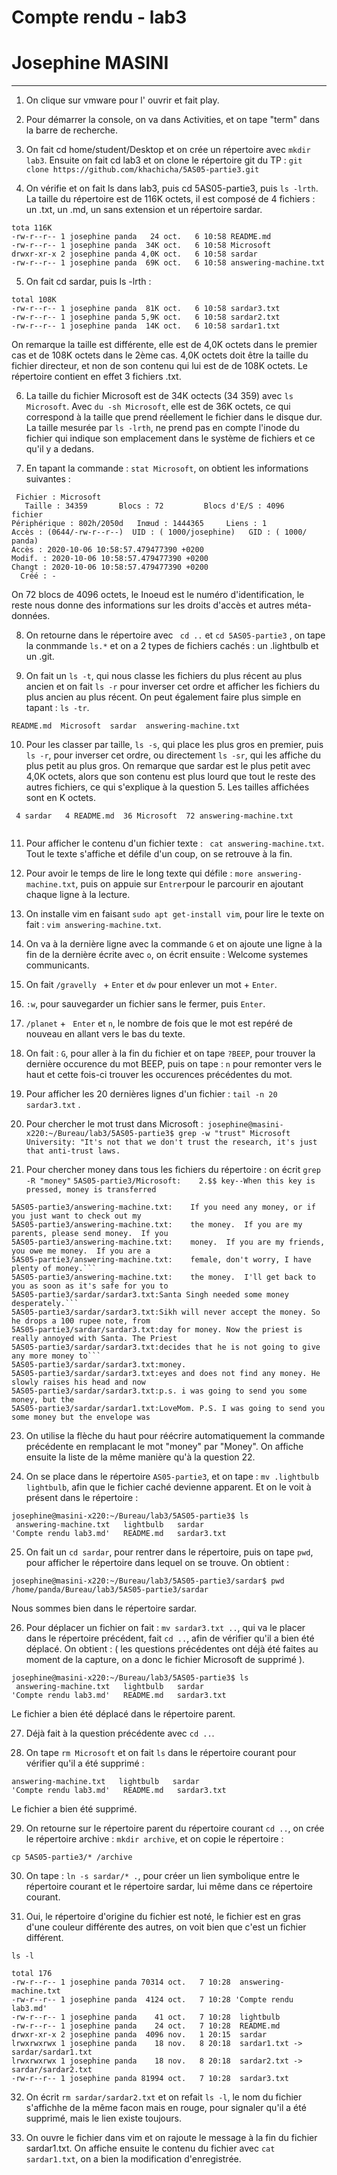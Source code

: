 # Compte rendu - lab3
# Josephine MASINI

--------------------

1. On clique sur vmware pour l' ouvrir et fait play.

2. Pour démarrer la console, on va dans Activities, et on tape "term" dans la barre de recherche.

3. On fait cd home/student/Desktop et on crée un répertoire avec ```mkdir lab3```. Ensuite on fait cd lab3 et on clone le répertoire git du TP :
```git clone https://github.com/khachicha/5AS05-partie3.git```

4. On vérifie et on fait ls dans lab3, puis cd 5AS05-partie3, puis ```ls -lrth```. La taille du répertoire est de 116K octets, il est composé de 4 fichiers : un .txt, un .md, un sans extension et un répertoire sardar.

```
tota 116K
-rw-r--r-- 1 josephine panda   24 oct.   6 10:58 README.md
-rw-r--r-- 1 josephine panda  34K oct.   6 10:58 Microsoft
drwxr-xr-x 2 josephine panda 4,0K oct.   6 10:58 sardar
-rw-r--r-- 1 josephine panda  69K oct.   6 10:58 answering-machine.txt

``` 
5. On fait cd sardar, puis ls -lrth :

```
total 108K
-rw-r--r-- 1 josephine panda  81K oct.   6 10:58 sardar3.txt
-rw-r--r-- 1 josephine panda 5,9K oct.   6 10:58 sardar2.txt
-rw-r--r-- 1 josephine panda  14K oct.   6 10:58 sardar1.txt

```
On remarque la taille est différente, elle est de 4,0K octets dans le premier cas et de 108K octets dans le 2ème cas. 4,0K octets doit être la taille du fichier directeur, et non de son contenu qui lui est de de 108K octets. Le répertoire contient en effet 3 fichiers .txt.

6. La taille du fichier Microsoft est de 34K octects (34 359) avec ```ls Microsoft```. Avec ```du -sh Microsoft```, elle est de 36K octets, ce qui correspond à la taille que prend réellement le fichier dans le disque dur. La taille mesurée par ```ls -lrth```, ne prend pas en compte l'inode du fichier qui indique son emplacement dans le système de fichiers et ce qu'il y a dedans.

7. En tapant la commande : ```stat Microsoft```, on obtient les informations suivantes :

```
 Fichier : Microsoft
   Taille : 34359     	Blocs : 72         Blocs d'E/S : 4096   fichier
Périphérique : 802h/2050d	Inœud : 1444365     Liens : 1
Accès : (0644/-rw-r--r--)  UID : ( 1000/josephine)   GID : ( 1000/   panda)
Accès : 2020-10-06 10:58:57.479477390 +0200
Modif. : 2020-10-06 10:58:57.479477390 +0200
Changt : 2020-10-06 10:58:57.479477390 +0200
  Créé : -

```
On 72 blocs de 4096 octets, le Inoeud est le numéro d'identification, le reste nous donne des informations sur les droits d'accès et autres méta-données.

8. On retourne dans le répertoire avec ``` cd ..``` et ```cd 5AS05-partie3``` , on tape la conmmande ```ls.*``` et on a 2 types de fichiers cachés : un .lightbulb et un .git.

9. On fait un ```ls -t```, qui nous classe les fichiers du plus récent au plus ancien et on fait ```ls -r``` pour inverser cet ordre et afficher les fichiers du plus ancien au plus récent. On peut également faire plus simple en tapant : ``` ls -tr ```.

```
README.md  Microsoft  sardar  answering-machine.txt

```

10. Pour les classer par taille, ```ls -s```, qui place les plus gros en premier, puis ```ls -r```, pour inverser cet ordre, ou directement ```ls -sr```, qui les affiche du plus petit au plus gros.
On remarque que sardar est le plus petit avec 4,0K octets, alors que son contenu est plus lourd que tout le reste des autres fichiers, ce qui s'explique à la question 5. Les tailles affichées sont en K octets.

```
 4 sardar   4 README.md  36 Microsoft  72 answering-machine.txt
 
 ```
 11. Pour afficher le contenu d'un fichier texte : ``` cat answering-machine.txt```. Tout le texte s'affiche et défile d'un coup, on se retrouve à la fin.
 
 12. Pour avoir le temps de lire le long texte qui défile : ```more answering-machine.txt```, puis on appuie sur ```Entrer```pour le parcourir en ajoutant chaque ligne à la lecture.
 
 13. On installe vim en faisant ```sudo apt get-install vim```, pour lire le texte on fait : ```vim answering-machine.txt```.
 
 14. On va à la dernière ligne avec la commande ```G``` et on ajoute une ligne à la fin de la dernière écrite avec ```o```, on écrit ensuite : Welcome systemes communicants.
 
 15. On fait ```/gravelly ``` + ```Enter``` et ```dw``` pour enlever un mot + ```Enter```.
 
 16. ```:w```, pour sauvegarder un fichier sans le fermer, puis ```Enter```.
 
 17. ```/planet``` + ``` Enter``` et ```n```, le nombre de fois que le mot est repéré de nouveau en allant vers le bas du texte.
 
 19. On fait : ```G```, pour aller à la fin du fichier et on tape ```?BEEP```, pour trouver la dernière occurence du mot BEEP, puis on tape : ```n``` pour remonter vers le haut et cette fois-ci trouver les occurences précédentes du mot.
 
 20. Pour afficher les 20 dernières lignes d'un fichier : ``` tail -n 20 sardar3.txt ``` .
  
 21. Pour chercher le mot trust dans Microsoft :``` josephine@masini-x220:~/Bureau/lab3/5AS05-partie3$ grep -w "trust" Microsoft```
 ```University: "It's not that we don't trust the research, it's just that anti-trust laws.```

22. Pour chercher money dans tous les fichiers du répertoire : on écrit ```grep -R "money"```  ```5AS05-partie3/Microsoft:    2.$$ key--When this key is pressed, money is transferred```
```
5AS05-partie3/answering-machine.txt:	If you need any money, or if you just want to check out my
5AS05-partie3/answering-machine.txt:	the money.  If you are my parents, please send money.  If you
5AS05-partie3/answering-machine.txt:	money.  If you are my friends, you owe me money.  If you are a
5AS05-partie3/answering-machine.txt:	female, don't worry, I have plenty of money.```
5AS05-partie3/answering-machine.txt:	the money.  I'll get back to you as soon as it's safe for you to
5AS05-partie3/sardar/sardar3.txt:Santa Singh needed some money desperately.```
5AS05-partie3/sardar/sardar3.txt:Sikh will never accept the money. So he drops a 100 rupee note, from
5AS05-partie3/sardar/sardar3.txt:day for money. Now the priest is really annoyed with Santa. The Priest
5AS05-partie3/sardar/sardar3.txt:decides that he is not going to give any more money to```
5AS05-partie3/sardar/sardar3.txt:money.
5AS05-partie3/sardar/sardar3.txt:eyes and does not find any money. He slowly raises his head and now
5AS05-partie3/sardar/sardar3.txt:p.s. i was going to send you some money, but the
5AS05-partie3/sardar/sardar1.txt:LoveMom. P.S. I was going to send you some money but the envelope was
```

23. On utilise la flèche du haut pour réécrire automatiquement la commande précédente en remplacant le mot "money" par "Money". On affiche ensuite la liste de la même manière qu'à la question 22.

24. On se place dans le répertoire ```AS05-partie3```, et on tape : ```mv .lightbulb lightbulb```, afin que le fichier caché devienne apparent. Et on le voit à présent dans le répertoire :
```
josephine@masini-x220:~/Bureau/lab3/5AS05-partie3$ ls
 answering-machine.txt   lightbulb   sardar
'Compte rendu lab3.md'   README.md   sardar3.txt
```

25. On fait un ```cd sardar```, pour rentrer dans le répertoire, puis on tape ```pwd```, pour afficher le répertoire dans lequel on se trouve. On obtient :
```
josephine@masini-x220:~/Bureau/lab3/5AS05-partie3/sardar$ pwd
/home/panda/Bureau/lab3/5AS05-partie3/sardar
```
Nous sommes bien dans le répertoire sardar.

26. Pour déplacer un fichier on fait : ```mv sardar3.txt ..```, qui va le placer dans le répertoire précédent, fait ```cd ..```, afin de vérifier qu'il a bien été déplacé. On obtient : ( les questions précédentes ont déjà été faites au moment de la capture, on a donc le fichier Microsoft de supprimé ).
```
josephine@masini-x220:~/Bureau/lab3/5AS05-partie3$ ls
 answering-machine.txt   lightbulb   sardar
'Compte rendu lab3.md'   README.md   sardar3.txt

```
Le fichier a bien été déplacé dans le répertoire parent.

27. Déjà fait à la question précédente avec ```cd ..```.

28. On tape ```rm Microsoft``` et on fait ```ls``` dans le répertoire courant pour vérifier qu'il a été supprimé :
```
answering-machine.txt   lightbulb   sardar
'Compte rendu lab3.md'   README.md   sardar3.txt
```
Le fichier a bien été supprimé.

29. On retourne sur le répertoire parent du répertoire courant ```cd ..```, on crée le répertoire archive : ```mkdir archive```, et on copie le répertoire :
```
cp 5AS05-partie3/* /archive

```
30. On tape : ```ln -s sardar/* .```, pour créer un lien symbolique entre le répertoire courant et le répertoire sardar, lui même dans ce répertoire courant.

31. Oui, le répertoire d'origine du fichier est noté, le fichier est en gras d'une couleur différente des autres, on voit bien que c'est un fichier différent.
```
ls -l

total 176
-rw-r--r-- 1 josephine panda 70314 oct.   7 10:28  answering-machine.txt
-rw-r--r-- 1 josephine panda  4124 oct.   7 10:28 'Compte rendu lab3.md'
-rw-r--r-- 1 josephine panda    41 oct.   7 10:28  lightbulb
-rw-r--r-- 1 josephine panda    24 oct.   7 10:28  README.md
drwxr-xr-x 2 josephine panda  4096 nov.   1 20:15  sardar
lrwxrwxrwx 1 josephine panda    18 nov.   8 20:18  sardar1.txt -> sardar/sardar1.txt
lrwxrwxrwx 1 josephine panda    18 nov.   8 20:18  sardar2.txt -> sardar/sardar2.txt
-rw-r--r-- 1 josephine panda 81994 oct.   7 10:28  sardar3.txt

```
32. On écrit ```rm sardar/sardar2.txt``` et on refait ```ls -l```, le nom du fichier s'affichhe de la même facon mais en rouge, pour signaler qu'il a été supprimé, mais le lien existe toujours.

33. On ouvre le fichier dans vim et on rajoute le message à la fin du fichier sardar1.txt. On affiche ensuite le contenu du fichier avec ```cat sardar1.txt```, on a bien la modification d'enregistrée.






